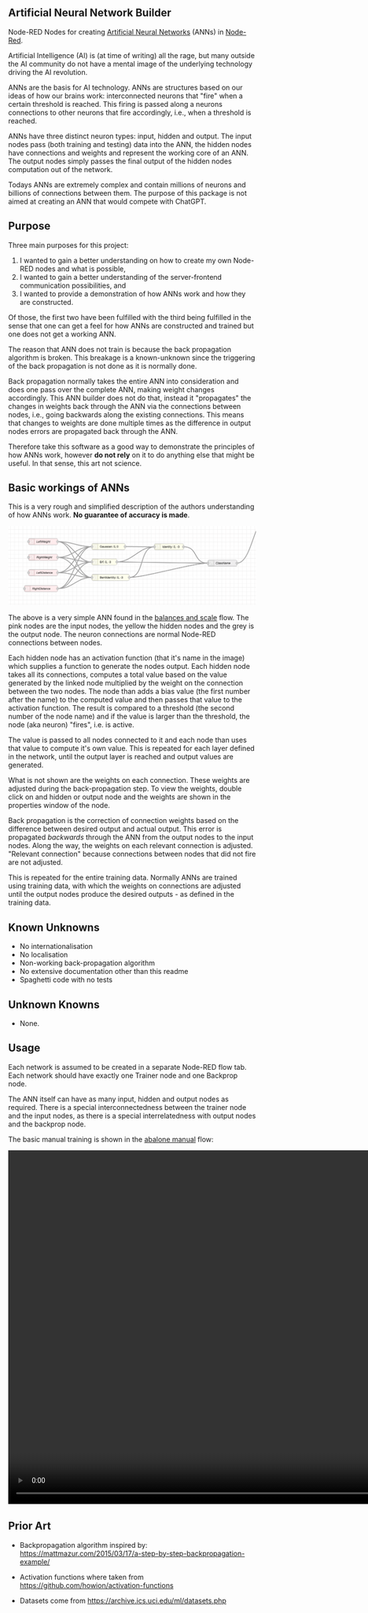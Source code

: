 ## Artificial Neural Network Builder

Node-RED Nodes for creating [Artificial Neural Networks](https://en.wikipedia.org/wiki/Artificial_neural_network) (ANNs) in [Node-Red](https://nodered.org).

Artificial Intelligence (AI) is (at time of writing) all the rage, but many outside the AI community do not have a mental image of the underlying technology driving the AI revolution.

ANNs are the basis for AI technology. ANNs are structures based on our ideas of how our brains work: interconnected neurons that "fire" when a certain threshold is reached. This firing is passed along a neurons connections to other neurons that fire accordingly, i.e., when a threshold is reached.

ANNs have three distinct neuron types: input, hidden and output. The input nodes pass (both training and testing) data into the ANN, the hidden nodes have connections and weights and represent the working core of an ANN. The output nodes simply passes the final output of the hidden nodes computation out of the network.

Todays ANNs are extremely complex and contain millions of neurons and billions of connections between them. The purpose of this package is not aimed at creating an ANN that would compete with ChatGPT.

## Purpose

Three main purposes for this project:

1. I wanted to gain a better understanding on how to create my own Node-RED nodes and what is possible,
2. I wanted to gain a better understanding of the server-frontend communication possibilities, and
3. I wanted to provide a demonstration of how ANNs work and how they are constructed.

Of those, the first two have been fulfilled with the third being fulfilled in the sense that one can get a feel for how ANNs are constructed and trained but one does not get a working ANN.

The reason that ANN does not train is because the back propagation algorithm is broken. This breakage is a known-unknown since the triggering of the back propagation is not done as it is normally done.

Back propagation normally takes the entire ANN into consideration and does one pass over the complete ANN, making weight changes accordingly. This ANN builder does not do that, instead it "propagates" the changes in weights back through the ANN via the connections between nodes, i.e., going backwards along the existing connections. This means that changes to weights are done multiple times as the difference in output nodes errors are propagated back through the ANN.

Therefore take this software as a good way to demonstrate the principles of how ANNs work, however **do not rely** on it to do anything else that might be useful. In that sense, this art not science.

## Basic workings of ANNs

This is a very rough and simplified description of the authors understanding of how ANNs work. **No guarantee of accuracy is made**.

![Simple Artificial Neural Network](assets/neuralnet01.png)

The above is a very simple ANN found in the [balances and scale](examples/bands.json) flow. The pink nodes are the input nodes,  the yellow the hidden nodes and the grey is the output node. The neuron connections are normal Node-RED connections between nodes.

Each hidden node has an activation function (that it's name in the image) which supplies a function to generate the nodes output. Each hidden node takes all its connections, computes a total value based on the value generated by the linked node multiplied by the weight on the connection between the two nodes. The node than adds a bias value (the first number after the name) to the computed value and then passes that value to the activation function. The result is compared to a threshold (the second number of the node name) and if the value is larger than the threshold, the node (aka neuron) "fires", i.e. is active.

The value is passed to all nodes connected to it and each node than uses that value to compute it's own value. This is repeated for each layer defined in the network, until the output layer is reached and output values are generated.

What is not shown are the weights on each connection. These weights are adjusted during the back-propagation step. To view the weights, double click on and hidden or output node and the weights are shown in the properties window of the node.

Back propagation is the correction of connection weights based on the difference between desired output and actual output. This error is propagated *backwards* through the ANN from the output nodes to the input nodes. Along the way, the weights on each relevant connection is adjusted. "Relevant connection" because connections between nodes that did not fire are not adjusted.

This is repeated for the entire training data. Normally ANNs are trained using training data, with which the weights on connections are adjusted until the output nodes produce the desired outputs - as defined in the training data.

## Known Unknowns

- No internationalisation
- No localisation
- Non-working back-propagation algorithm
- No extensive documentation other than this readme
- Spaghetti code with no tests

## Unknown Knowns

- None.

## Usage

Each network is assumed to be created in a separate Node-RED flow tab. Each network should have exactly one Trainer node and one Backprop node.

The ANN itself can have as many input, hidden and output nodes as required. There is a special interconnectedness between the trainer node and the input nodes, as there is a special interrelatedness with output nodes and the backprop node.

The basic manual training is shown in the [abalone manual](examples/abalone-manual.json) flow:

<video width="1280" height="720" controls>
  <source src="assets/abalone-manual.mp4" type="video/mp4">
Your browser does not support the video tag.
</video>

## Prior Art

- Backpropagation algorithm inspired by:
https://mattmazur.com/2015/03/17/a-step-by-step-backpropagation-example/

- Activation functions where taken from https://github.com/howion/activation-functions

- Datasets come from https://archive.ics.uci.edu/ml/datasets.php
